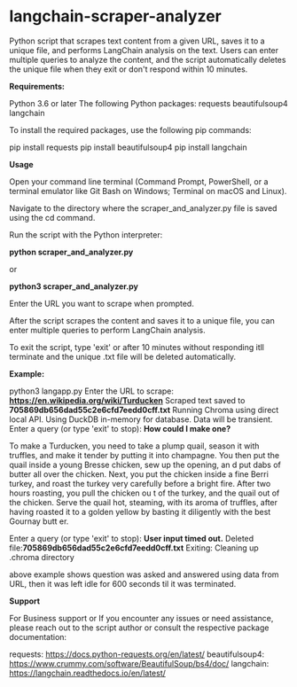 # langchain-scraper-analyzer
Python script that scrapes text content from a given URL, saves it to a unique file, and performs LangChain analysis on the text. Users can enter multiple queries to analyze the content, and the script automatically deletes the unique file when they exit or don't respond within 10 minutes.

**Requirements:**

Python 3.6 or later
The following Python packages:
requests
beautifulsoup4
langchain

To install the required packages, use the following pip commands:

pip install requests
pip install beautifulsoup4
pip install langchain

**Usage**

Open your command line terminal (Command Prompt, PowerShell, or a terminal emulator like Git Bash on Windows; Terminal on macOS and Linux).

Navigate to the directory where the scraper_and_analyzer.py file is saved using the cd command.

Run the script with the Python interpreter:


**python scraper_and_analyzer.py**

or

**python3 scraper_and_analyzer.py**

Enter the URL you want to scrape when prompted.

After the script scrapes the content and saves it to a unique file, you can enter multiple queries to perform LangChain analysis.

To exit the script, type 'exit' or after 10 minutes without responding itll terminate and the unique .txt file will be deleted automatically.

**Example:**

python3 langapp.py 
Enter the URL to scrape: **https://en.wikipedia.org/wiki/Turducken**
Scraped text saved to **705869db656dad55c2e6cfd7eedd0cff.txt**
Running Chroma using direct local API.
Using DuckDB in-memory for database. Data will be transient.
Enter a query (or type 'exit' to stop): **How could I make one?**
 
To make a Turducken, you need to take a plump quail, season it with truffles, and make it tender by putting it into champagne. You then put the quail inside a young Bresse chicken, sew up the opening, an
d put dabs of butter all over the chicken. Next, you put the chicken inside a fine Berri turkey, and roast the turkey very carefully before a bright fire. After two hours roasting, you pull the chicken ou
t of the turkey, and the quail out of the chicken. Serve the quail hot, steaming, with its aroma of truffles, after having roasted it to a golden yellow by basting it diligently with the best Gournay butt
er.

Enter a query (or type 'exit' to stop): 
**User input timed out.**
Deleted file:**705869db656dad55c2e6cfd7eedd0cff.txt**
Exiting: Cleaning up .chroma directory

above example shows question was asked and answered using data from URL, then it was left idle for 600 seconds til it was terminated.

**Support**

For Business support or If you encounter any issues or need assistance, please reach out to the script author or consult the respective package documentation:

requests: https://docs.python-requests.org/en/latest/
beautifulsoup4: https://www.crummy.com/software/BeautifulSoup/bs4/doc/
langchain: https://langchain.readthedocs.io/en/latest/
